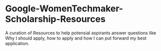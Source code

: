 # Google-WomenTechmaker-Scholarship-Resources
A curation of Resources to help potensial aspirants answer questions like Why I should apply, how to apply and how I can put forward my best application.
